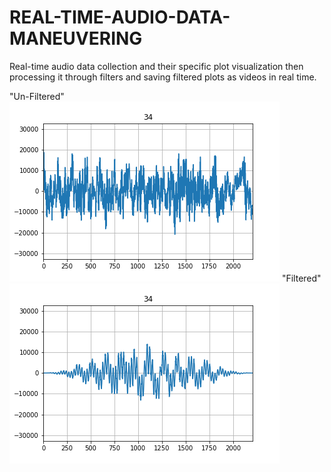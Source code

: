 # REAL-TIME-AUDIO-DATA-MANEUVERING
 Real-time audio data collection and their specific plot visualization then processing it through filters and saving filtered plots as videos in real time.
 
"Un-Filtered" 
![Un-Filtered](/figure34_un.png)
"Filtered"
![Filtered](/figure34_fil.png)
